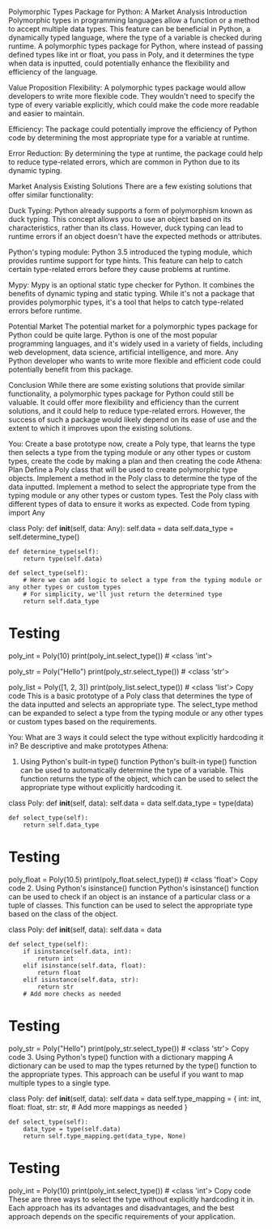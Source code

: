 Polymorphic Types Package for Python: A Market Analysis
Introduction
Polymorphic types in programming languages allow a function or a method to accept multiple data types. This feature can be beneficial in Python, a dynamically typed language, where the type of a variable is checked during runtime. A polymorphic types package for Python, where instead of passing defined types like int or float, you pass in Poly, and it determines the type when data is inputted, could potentially enhance the flexibility and efficiency of the language.

Value Proposition
Flexibility: A polymorphic types package would allow developers to write more flexible code. They wouldn't need to specify the type of every variable explicitly, which could make the code more readable and easier to maintain.

Efficiency: The package could potentially improve the efficiency of Python code by determining the most appropriate type for a variable at runtime.

Error Reduction: By determining the type at runtime, the package could help to reduce type-related errors, which are common in Python due to its dynamic typing.

Market Analysis
Existing Solutions
There are a few existing solutions that offer similar functionality:

Duck Typing: Python already supports a form of polymorphism known as duck typing. This concept allows you to use an object based on its characteristics, rather than its class. However, duck typing can lead to runtime errors if an object doesn't have the expected methods or attributes.

Python's typing module: Python 3.5 introduced the typing module, which provides runtime support for type hints. This feature can help to catch certain type-related errors before they cause problems at runtime.

Mypy: Mypy is an optional static type checker for Python. It combines the benefits of dynamic typing and static typing. While it's not a package that provides polymorphic types, it's a tool that helps to catch type-related errors before runtime.

Potential Market
The potential market for a polymorphic types package for Python could be quite large. Python is one of the most popular programming languages, and it's widely used in a variety of fields, including web development, data science, artificial intelligence, and more. Any Python developer who wants to write more flexible and efficient code could potentially benefit from this package.

Conclusion
While there are some existing solutions that provide similar functionality, a polymorphic types package for Python could still be valuable. It could offer more flexibility and efficiency than the current solutions, and it could help to reduce type-related errors. However, the success of such a package would likely depend on its ease of use and the extent to which it improves upon the existing solutions.

You:
Create a base prototype now, create a Poly type, that learns the type then selects a type from the typing module or any other types or custom types, create the code by making a plan and then creating the code
Athena:
Plan
Define a Poly class that will be used to create polymorphic type objects.
Implement a method in the Poly class to determine the type of the data inputted.
Implement a method to select the appropriate type from the typing module or any other types or custom types.
Test the Poly class with different types of data to ensure it works as expected.
Code
from typing import Any

class Poly:
    def __init__(self, data: Any):
        self.data = data
        self.data_type = self.determine_type()

    def determine_type(self):
        return type(self.data)

    def select_type(self):
        # Here we can add logic to select a type from the typing module or any other types or custom types
        # For simplicity, we'll just return the determined type
        return self.data_type

# Testing
poly_int = Poly(10)
print(poly_int.select_type())  # <class 'int'>

poly_str = Poly("Hello")
print(poly_str.select_type())  # <class 'str'>

poly_list = Poly([1, 2, 3])
print(poly_list.select_type())  # <class 'list'>
Copy code
This is a basic prototype of a Poly class that determines the type of the data inputted and selects an appropriate type. The select_type method can be expanded to select a type from the typing module or any other types or custom types based on the requirements.

You:
What are 3 ways it could select the type without explicitly hardcoding it in? Be descriptive and make prototypes 
Athena:
1. Using Python's built-in type() function
Python's built-in type() function can be used to automatically determine the type of a variable. This function returns the type of the object, which can be used to select the appropriate type without explicitly hardcoding it.

class Poly:
    def __init__(self, data):
        self.data = data
        self.data_type = type(data)

    def select_type(self):
        return self.data_type

# Testing
poly_float = Poly(10.5)
print(poly_float.select_type())  # <class 'float'>
Copy code
2. Using Python's isinstance() function
Python's isinstance() function can be used to check if an object is an instance of a particular class or a tuple of classes. This function can be used to select the appropriate type based on the class of the object.

class Poly:
    def __init__(self, data):
        self.data = data

    def select_type(self):
        if isinstance(self.data, int):
            return int
        elif isinstance(self.data, float):
            return float
        elif isinstance(self.data, str):
            return str
        # Add more checks as needed

# Testing
poly_str = Poly("Hello")
print(poly_str.select_type())  # <class 'str'>
Copy code
3. Using Python's type() function with a dictionary mapping
A dictionary can be used to map the types returned by the type() function to the appropriate types. This approach can be useful if you want to map multiple types to a single type.

class Poly:
    def __init__(self, data):
        self.data = data
        self.type_mapping = {
            int: int,
            float: float,
            str: str,
            # Add more mappings as needed
        }

    def select_type(self):
        data_type = type(self.data)
        return self.type_mapping.get(data_type, None)

# Testing
poly_int = Poly(10)
print(poly_int.select_type())  # <class 'int'>
Copy code
These are three ways to select the type without explicitly hardcoding it in. Each approach has its advantages and disadvantages, and the best approach depends on the specific requirements of your application.